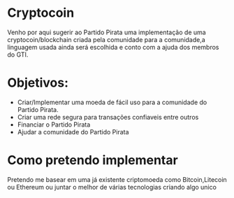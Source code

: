 # Cryptocoin
Venho por aqui sugerir ao Partido Pirata uma implementação de uma cryptocoin/blockchain criada pela comunidade para a comunidade,a linguagem usada ainda será escolhida e conto com a ajuda dos membros do GTI.

# Objetivos:
* Criar/Implementar uma moeda de fácil  uso para a comunidade do Partido Pirata.
* Criar uma rede segura para transações confiaveis entre outros
* Financiar o Partido Pirata
* Ajudar a comunidade do Partido Pirata


# Como pretendo implementar
Pretendo me basear em uma já existente criptomoeda como Bitcoin,Litecoin ou Ethereum ou juntar o melhor de várias tecnologias criando algo unico

